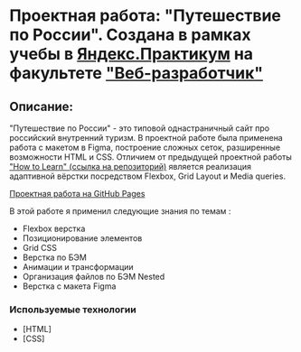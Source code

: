 # Проектная работа: "Путешествие по России". Создана в рамках учебы в [Яндекс.Практикум](https://praktikum.yandex.ru/) на факультете ["Веб-разработчик"](https://praktikum.yandex.ru/web/) 

## Описание: 

"Путешествие по России" - это типовой однастраничный сайт про российский внутренний туризм. В проектной работе была применена работа с макетом в Figma, построение сложных сеток, разширенные возможности HTML и CSS. Отличием от предыдущей проектной работы ["How to Learn" (ссылка на репозиторий)](https://github.com/amillerr/how-to-learn) является реализация адаптивной вёрстки посредством Flexbox, Grid Layout и Media queries. 

[Проектная работа на GitHub Pages](https://amillerr.github.io/russian-travel/) 

В этой работе я применил следующие знания по темам :

  - Flexbox верстка
  - Позиционирование элементов
  - Grid CSS
  - Верстка по БЭМ
  - Анимации и трансформации
  - Организация файлов по БЭМ Nested
  - Верстка с макета Figma

### Используемые технологии


* [HTML] 
* [CSS] 
